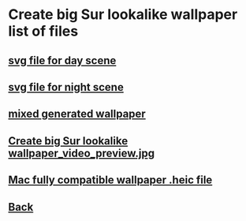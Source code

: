 # Create big Sur lookalike wallpaper list of files

## [svg file for day scene](./Big%20Sur%20Graphic_day_final.svg)
## [svg file for night scene](./Big%20Sur%20Graphic_night_final.svg)
## [mixed generated wallpaper](./mixed.png)
## [Create big Sur lookalike wallpaper_video_preview.jpg](./Create%20big%20Sur%20lookalike%20wallpaper_video_preview.jpg)
## [Mac fully compatible wallpaper .heic file](./Big%20Sur%20Graphic%20lamoore.heic)

## [Back](../)
